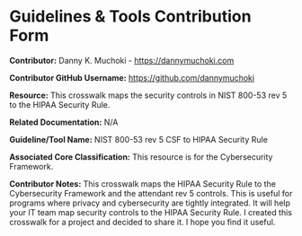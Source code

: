 # Guidelines & Tools Contribution Form


**Contributor:** Danny K. Muchoki - https://dannymuchoki.com

**Contributor GitHub Username:** https://github.com/dannymuchoki

**Resource:** This crosswalk maps the security controls in NIST 800-53 rev 5 to the HIPAA Security Rule.

**Related Documentation:** N/A

**Guideline/Tool Name:** NIST 800-53 rev 5 CSF to HIPAA Security Rule 

**Associated Core Classification:** This resource is for the Cybersecurity Framework. 

**Contributor Notes:** This crosswalk maps the HIPAA Security Rule to the Cybersecurity Framework and the attendant rev 5 controls. This is useful for programs where privacy and cybersecurity are tightly integrated. It will help your IT team map security controls to the HIPAA Security Rule. I created this crosswalk for a project and decided to share it. I hope you find it useful. 

